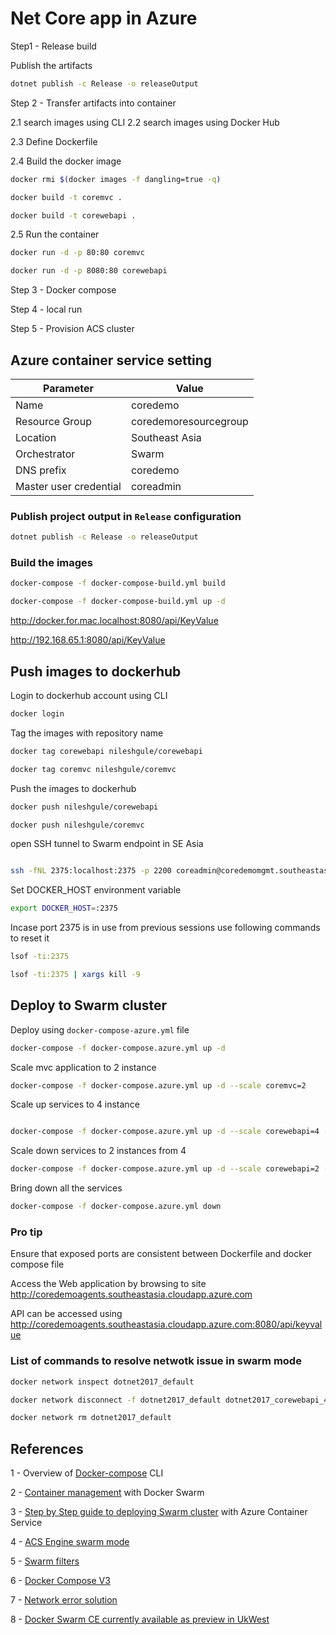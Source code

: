 # Net Core app in Azure

Step1 - Release build

Publish the artifacts
```bash
dotnet publish -c Release -o releaseOutput
```

Step 2 - Transfer artifacts into container

2.1 search images using CLI
2.2 search images using Docker Hub

2.3 Define Dockerfile

2.4 
Build the docker image
```bash 
docker rmi $(docker images -f dangling=true -q)

docker build -t coremvc .

docker build -t corewebapi .
```

2.5 Run the container 
```bash
docker run -d -p 80:80 coremvc

docker run -d -p 8080:80 corewebapi
```

Step 3 - Docker compose

Step 4 - local run

Step 5 - Provision ACS cluster

## Azure container service setting
|Parameter | Value |
|---|---|
|Name | coredemo |
|Resource Group | coredemoresourcegroup |
|Location | Southeast Asia |
|Orchestrator | Swarm |
|DNS prefix | coredemo |
|Master user credential | coreadmin |

### Publish project output in `Release` configuration
```bash
dotnet publish -c Release -o releaseOutput  
```

### Build the images
```bash
docker-compose -f docker-compose-build.yml build

docker-compose -f docker-compose-build.yml up -d
```

http://docker.for.mac.localhost:8080/api/KeyValue

http://192.168.65.1:8080/api/KeyValue


## Push images to dockerhub

Login to dockerhub account using CLI 
```bash
docker login
``` 

Tag the images with repository name

```bash
docker tag corewebapi nileshgule/corewebapi

docker tag coremvc nileshgule/coremvc
```

Push the images to dockerhub

```bash
docker push nileshgule/corewebapi

docker push nileshgule/coremvc
```

open SSH tunnel to Swarm endpoint in SE Asia
```bash

ssh -fNL 2375:localhost:2375 -p 2200 coreadmin@coredemomgmt.southeastasia.cloudapp.azure.com

```


Set DOCKER_HOST environment variable  
```bash
export DOCKER_HOST=:2375
```

Incase port 2375 is in use from previous sessions use following commands to reset it
```bash
lsof -ti:2375

lsof -ti:2375 | xargs kill -9
```

## Deploy to Swarm cluster
Deploy using `docker-compose-azure.yml` file
```bash
docker-compose -f docker-compose.azure.yml up -d
``` 

Scale mvc application to 2 instance
```bash
docker-compose -f docker-compose.azure.yml up -d --scale coremvc=2
```

Scale up services to 4 instance
```bash

docker-compose -f docker-compose.azure.yml up -d --scale corewebapi=4 --scale coremvc=4
```

Scale down services to 2 instances from 4
```bash
docker-compose -f docker-compose.azure.yml up -d --scale corewebapi=2 --scale coremvc=2
```

Bring down all the services
```bash
docker-compose -f docker-compose.azure.yml down
```


### Pro tip
Ensure that exposed ports are consistent between Dockerfile and docker compose file

Access the Web application by browsing to site
http://coredemoagents.southeastasia.cloudapp.azure.com

API can be accessed using 
http://coredemoagents.southeastasia.cloudapp.azure.com:8080/api/keyvalue


### List of commands to resolve netwotk issue in swarm mode
```bash
docker network inspect dotnet2017_default

docker network disconnect -f dotnet2017_default dotnet2017_corewebapi_4

docker network rm dotnet2017_default
```


References
---
1 - Overview of [Docker-compose](https://docs.docker.com/compose/reference/overview/) CLI

2 - [Container management](https://docs.microsoft.com/en-us/azure/container-service/dcos-swarm/container-service-docker-swarm) with Docker Swarm

3 - [Step by Step guide to deploying Swarm cluster](http://cloudify.co/2016/11/22/step-by-step-guide-deploying-docker-swarm-with-azure-container-service.html)  with Azure Container Service

4 - [ACS Engine swarm mode](https://azure.microsoft.com/en-us/resources/templates/101-acsengine-swarmmode/)

5 - [Swarm filters](https://docs.docker.com/swarm/scheduler/filter/#use-a-constraint-filter)

6 - [Docker Compose V3](https://docs.docker.com/compose/compose-file/#build)

7 - [Network error solution](https://parekhparthesh.blogspot.sg/2016/08/docker-unable-to-remove-network-has.html)

8 - [Docker Swarm CE currently available as preview in UkWest](https://github.com/MicrosoftDocs/azure-docs/blob/master/articles/container-service/dcos-swarm/container-service-swarm-mode-walkthrough.md)